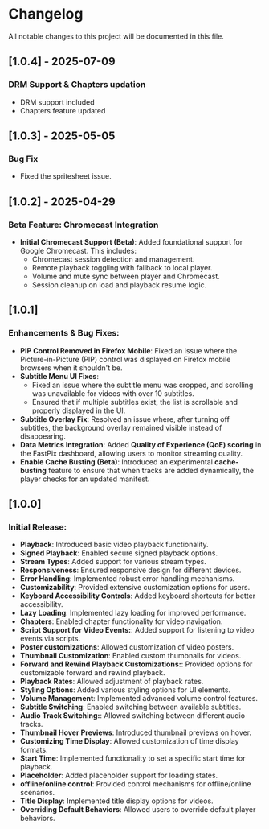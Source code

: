 # Changelog

All notable changes to this project will be documented in this file.

## [1.0.4] - 2025-07-09

### DRM Support & Chapters updation

- DRM support included
- Chapters feature updated

## [1.0.3] - 2025-05-05

### Bug Fix

- Fixed the spritesheet issue.

## [1.0.2] - 2025-04-29

### Beta Feature: Chromecast Integration

- **Initial Chromecast Support (Beta)**: Added foundational support for Google Chromecast. This includes:
  - Chromecast session detection and management.
  - Remote playback toggling with fallback to local player.
  - Volume and mute sync between player and Chromecast.
  - Session cleanup on load and playback resume logic.

## [1.0.1]

### Enhancements & Bug Fixes:

- **PIP Control Removed in Firefox Mobile**: Fixed an issue where the Picture-in-Picture (PIP) control was displayed on Firefox mobile browsers when it shouldn't be.
- **Subtitle Menu UI Fixes**:
  - Fixed an issue where the subtitle menu was cropped, and scrolling was unavailable for videos with over 10 subtitles.
  - Ensured that if multiple subtitles exist, the list is scrollable and properly displayed in the UI.
- **Subtitle Overlay Fix**: Resolved an issue where, after turning off subtitles, the background overlay remained visible instead of disappearing.
- **Data Metrics Integration**: Added **Quality of Experience (QoE) scoring** in the FastPix dashboard, allowing users to monitor streaming quality.
- **Enable Cache Busting (Beta)**: Introduced an experimental **cache-busting** feature to ensure that when tracks are added dynamically, the player checks for an updated manifest.

## [1.0.0]

### Initial Release:

- **Playback**: Introduced basic video playback functionality.
- **Signed Playback**: Enabled secure signed playback options.
- **Stream Types**: Added support for various stream types.
- **Responsiveness**: Ensured responsive design for different devices.
- **Error Handling**: Implemented robust error handling mechanisms.
- **Customizability**: Provided extensive customization options for users.
- **Keyboard Accessibility Controls**: Added keyboard shortcuts for better accessibility.
- **Lazy Loading**: Implemented lazy loading for improved performance.
- **Chapters**: Enabled chapter functionality for video navigation.
- **Script Support for Video Events:**: Added support for listening to video events via scripts.
- **Poster customizations**: Allowed customization of video posters.
- **Thumbnail Customization**: Enabled custom thumbnails for videos.
- **Forward and Rewind Playback Customizations:**: Provided options for customizable forward and rewind playback.
- **Playback Rates**: Allowed adjustment of playback rates.
- **Styling Options**: Added various styling options for UI elements.
- **Volume Management**: Implemented advanced volume control features.
- **Subtitle Switching**: Enabled switching between available subtitles.
- **Audio Track Switching:**: Allowed switching between different audio tracks.
- **Thumbnail Hover Previews**: Introduced thumbnail previews on hover.
- **Customizing Time Display**: Allowed customization of time display formats.
- **Start Time**: Implemented functionality to set a specific start time for playback.
- **Placeholder**: Added placeholder support for loading states.
- **offline/online control**: Provided control mechanisms for offline/online scenarios.
- **Title Display**: Implemented title display options for videos.
- **Overriding Default Behaviors**: Allowed users to override default player behaviors.
